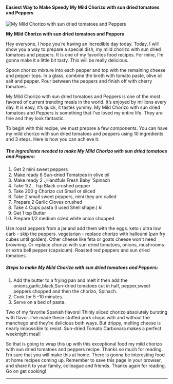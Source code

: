             

#### Easiest Way to Make Speedy My Mild Chorizo with sun dried tomatoes and Peppers

![My Mild Chorizo with sun dried tomatoes and Peppers](https://img-global.cpcdn.com/recipes/c54a8bae2f6d0460/751x532cq70/my-mild-chorizo-with-sun-dried-tomatoes-and-peppers-recipe-main-photo.jpg)

**My Mild Chorizo with sun dried tomatoes and Peppers**

Hey everyone, I hope you’re having an incredible day today. Today, I will show you a way to prepare a special dish, my mild chorizo with sun dried tomatoes and peppers. It is one of my favorites food recipes. For mine, I’m gonna make it a little bit tasty. This will be really delicious.

Spoon chorizo mixture into each pepper and top with the remaining cheese and pepper tops. In a glass, combine the broth with tomato paste, olive oil salt and pepper. Pour between the peppers and finish off with cherry tomatoes.

My Mild Chorizo with sun dried tomatoes and Peppers is one of the most favored of current trending meals in the world. It’s enjoyed by millions every day. It is easy, it’s quick, it tastes yummy. My Mild Chorizo with sun dried tomatoes and Peppers is something that I’ve loved my entire life. They are fine and they look fantastic.

To begin with this recipe, we must prepare a few components. You can have my mild chorizo with sun dried tomatoes and peppers using 10 ingredients and 3 steps. Here is how you can achieve it.

##### The ingredients needed to make My Mild Chorizo with sun dried tomatoes and Peppers:

1.  Get 2 mini sweet peppers
2.  Make ready 8 Sun-dried Tomatoes in olive oil
3.  Make ready 2 .,Handfuls Fresh Baby 'Spinach
4.  Take 1/2 . Tsp Black crushed pepper
5.  Take 200 g Chorizo cut Small or sliced
6.  Take 2 small sweet peppers, mini they are called
7.  Prepare 2 Garlic Cloves crushed
8.  Take 4 Cups pasta (I used Shell shape.) ki
9.  Get 1 tsp Butter
10.  Prepare 1/2 medium sized white onion chopped

Use roast peppers from a jar and add them with the eggs. keto / ultra low carb - skip the peppers. vegetarian - replace chorizo with halloumi (pan fry cubes until golden). Other cheese like feta or goats cheese won't need browning. Or replace chorizo with sun dried tomatoes, onions, mushrooms or extra bell pepper (capsicum). Roasted red peppers and sun dried tomatoes.

##### Steps to make My Mild Chorizo with sun dried tomatoes and Peppers:

1.  Add the butter to a frying pan and melt it then add the onions,garlic,black,Sun-dried tomatoes cut in half, pepper,sweet peppers chopped and then the chorizo, Spinach.
2.  Cook for 5 -10 minutes.
3.  Serve on a bed of pasta.

Two of my favorite Spanish flavors! Thinly sliced chorizo absolutely bursting with flavor. I've made these stuffed pork chops with and without the manchego and they're delicious both ways. But drippy, melting cheese is nearly impossible to resist. Sun-dried Tomato Carbonara makes a perfect weeknight meal!

So that is going to wrap this up with this exceptional food my mild chorizo with sun dried tomatoes and peppers recipe. Thanks so much for reading. I’m sure that you will make this at home. There is gonna be interesting food at home recipes coming up. Remember to save this page in your browser, and share it to your family, colleague and friends. Thanks again for reading. Go on get cooking!

* * *